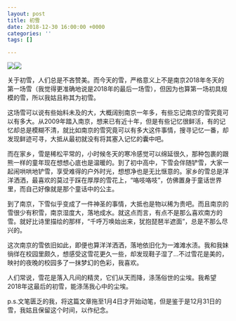 ```yaml
---
layout: post
title: 初雪
date: 2018-12-30 16:00:00 +0000
categories: ''
tags: []

---
```

![](images/uploads/雪1.jpg)![](images/uploads/雪2.jpg)

关于初雪，人们总是不吝赞美。而今天的雪，严格意义上不是南京2018年冬天的第一场雪（我觉得更准确地说是2018年的最后一场雪），但因为也算第一场初具规模的雪，所以我姑且称其为初雪。

这场雪可以说有些始料未及的大，大概阔别南京一年多，有些忘记南京的雪究竟可以有多大。从2009年踏入南京，想来已有近十年，但是有些记忆很鲜活，有的记忆却总是模糊不清，就比如南京的雪究竟可以有多大这件事情，搜寻记忆一番，却发现鲜迹可寻，大抵从最初就没有将其塞入记忆的囊中吧。

而在家乡，雪是稀松平常的，小时候冬天的寒冷感觉可以绵延很久，那种包裹的跟熊一样的童年现在想想心底也是温暖的。到了初中高中，下雪会伴随铲雪，大家一起闹哄哄地铲雪，享受难得的户外时光，想想净也是无比惬意的。家乡的雪总是洋洋洒洒，最喜欢的莫过于踩在厚厚的雪花上，“咯吱咯吱”，仿佛置身于童话世界里，而自己好像就是那个童话中的公主。

到了南京，下雪似乎变成了一件神圣的事情，大抵也是物以稀为贵吧。而且南京的雪很少有积雪，南京湿度大，落地成水。就这点而言，有点不是那么喜欢南方的雪。就好比诗里描绘的那样，“千呼万唤始出来，犹抱琵琶半遮面”，总是不那么尽兴的。

这次南京的雪依旧如此，即便也算洋洋洒洒，落地依旧化为一滩滩水渍。我和我妹徜徉在校园里颇久，想感受这雪花更久一些，却发现鞋子湿了...不过雪花是美的，映衬的夜晚的校园多了一抹梦幻的色彩，我喜欢。

人们常说，雪花是落入凡间的精灵，它们从天而降，涤荡俗世的尘埃。我希望2018年这最后的初雪，能涤荡我心中的尘埃。

p.s.文笔匮乏的我，将这篇文章拖至1月4日才开始动笔，但是鉴于是12月31日的雪，我姑且保留这个时间，以作纪念。